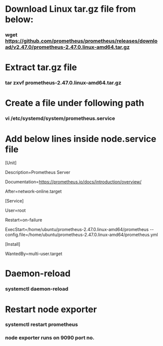 # Download Linux tar.gz file from below:
### wget https://github.com/prometheus/prometheus/releases/download/v2.47.0/prometheus-2.47.0.linux-amd64.tar.gz

# Extract tar.gz file
### tar zxvf prometheus-2.47.0.linux-amd64.tar.gz

# Create a file under following path
### vi /etc/systemd/system/prometheus.service

# Add below lines inside node.service file
[Unit]

Description=Prometheus Server

Documentation=https://prometheus.io/docs/introduction/overview/

After=network-online.target

[Service]

User=root

Restart=on-failure

ExecStart=/home/ubuntu/prometheus-2.47.0.linux-amd64/prometheus --config.file=/home/ubuntu/prometheus-2.47.0.linux-amd64/prometheus.yml

[Install]

WantedBy=multi-user.target

# Daemon-reload
### systemctl daemon-reload

# Restart node exporter
### systemctl restart prometheus

### node exporter runs on 9090 port no.
